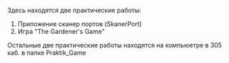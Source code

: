 Здесь находятся две практические работы:
1. Приложение сканер портов (SkanerPort)
2. Игра "The Gardener's Game"

Остальные две практические работы находятся на компьюетре в 305 каб. в папке Praktik_Game
